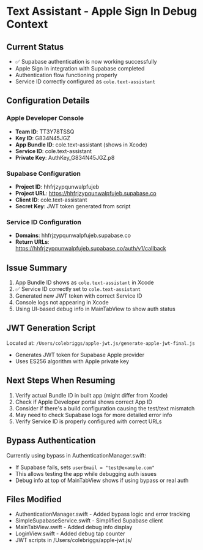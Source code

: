 # Text Assistant - Apple Sign In Debug Context

## Current Status
- ✅ Supabase authentication is now working successfully
- Apple Sign In integration with Supabase completed
- Authentication flow functioning properly
- Service ID correctly configured as `cole.text-assistant`

## Configuration Details

### Apple Developer Console
- **Team ID**: TT3Y78TSSQ
- **Key ID**: G834N45JGZ  
- **App Bundle ID**: cole.text-assistant (shows in Xcode)
- **Service ID**: cole.text-assistant
- **Private Key**: AuthKey_G834N45JGZ.p8

### Supabase Configuration
- **Project ID**: hhfrjzypqunwalpfujeb
- **Project URL**: https://hhfrjzypqunwalpfujeb.supabase.co
- **Client ID**: cole.text-assistant
- **Secret Key**: JWT token generated from script

### Service ID Configuration
- **Domains**: hhfrjzypqunwalpfujeb.supabase.co
- **Return URLs**: https://hhfrjzypqunwalpfujeb.supabase.co/auth/v1/callback

## Issue Summary
1. App Bundle ID shows as `cole.text-assistant` in Xcode
2. ✅ Service ID correctly set to `cole.text-assistant`
3. Generated new JWT token with correct Service ID
4. Console logs not appearing in Xcode
5. Using UI-based debug info in MainTabView to show auth status

## JWT Generation Script
Located at: `/Users/colebriggs/apple-jwt.js/generate-apple-jwt-final.js`
- Generates JWT token for Supabase Apple provider
- Uses ES256 algorithm with Apple private key

## Next Steps When Resuming
1. Verify actual Bundle ID in built app (might differ from Xcode)
2. Check if Apple Developer portal shows correct App ID
3. Consider if there's a build configuration causing the test/text mismatch
4. May need to check Supabase logs for more detailed error info
5. Verify Service ID is properly configured with correct URLs

## Bypass Authentication
Currently using bypass in AuthenticationManager.swift:
- If Supabase fails, sets `userEmail = "test@example.com"`
- This allows testing the app while debugging auth issues
- Debug info at top of MainTabView shows if using bypass or real auth

## Files Modified
- AuthenticationManager.swift - Added bypass logic and error tracking
- SimpleSupabaseService.swift - Simplified Supabase client
- MainTabView.swift - Added debug info display
- LoginView.swift - Added debug tap counter
- JWT scripts in /Users/colebriggs/apple-jwt.js/